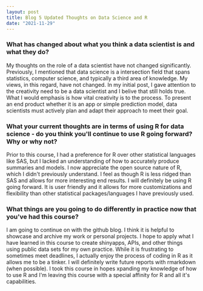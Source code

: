 ```yaml
---
layout: post
title: Blog 5 Updated Thoughts on Data Science and R
date: "2021-11-29"
---
```


### What has changed about what you think a data scientist is and what they do?

My thoughts on the role of a data scientist have not changed significantly. Previously,
I mentioned that data science is a intersection field that spans statistics, computer science, and typically a third area of knowledge. My views, in this regard, have not changed. In my initial post, I gave attention to the creativity need to be a data scientist and I belive that still holds true. What I would emphasis is how vital creativity is to the process. To present an end product whether it is an app or simple prediction model, data scientists must actively plan and adapt their approach to meet their goal.

### What your current thoughts are in terms of using R for data science - do you think you'll continue to use R going forward?  Why or why not?

Prior to this course, I had a preference for R over other statistical languages like SAS, but I lacked an understanding of how to accurately produce summaries and models. I now appreciate the open source nature of R, which I didn't previously understand. I feel as though R is less ridged than SAS and allows for more interesting end results. I will definitely be using R going forward. It is user friendly and it allows for more customizations and flexibility than other statistical packages/languages I have previously used.

### What things are you going to do differently in practice now that you've had this course?

I am going to continue on with the github blog. I think it is helpful to showcase and archive my work or personal projects. I hope to apply what I have learned in this course to create shinyapps, APIs, and other things using public data sets for my own practice. While it is frustrating to sometimes meet deadlines, I actually enjoy the process of coding in R as it allows me to be a tinker. I will definitely write future reports with rmarkdown (when possible). I took this course in hopes xpanding my knowledge of how to use R and I'm leaving this course with a special affinity for R and all it's capabilities.
